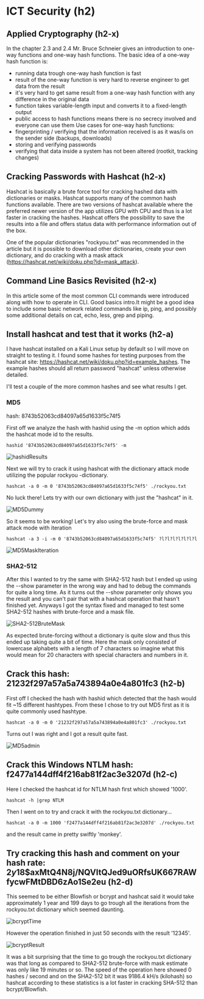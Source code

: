 # ICT Security (h2)

## Applied Cryptography (h2-x)

In the chapter 2.3 and 2.4 Mr. Bruce Schneier gives an introduction to one-way functions and one-way hash functions. The basic idea of a one-way hash function is:
+ running data trough one-way hash function is fast
+ result of the one-way function is very hard to reverse engineer to get data from the result
+ it's very hard to get same result from a one-way hash function with any difference in the original data
+ function takes variable-length input and converts it to a fixed-length output
+ public access to hash functions means there is no secrecy involved and everyone can use them
Use cases for one-way hash functions:
+ fingerprinting / verifying that the information received is as it was/is on the sender side (backups, downloads)
+ storing and verifying passwords
+ verifying that data inside a system has not been altered (rootkit, tracking changes)

## Cracking Passwords with Hashcat (h2-x)

Hashcat is basically a brute force tool for cracking hashed data with dictionaries or masks. Hashcat supports many of the common hash functions available. There are two versions of hashcat available where the preferred newer version of the app utilizes GPU with CPU and thus is a lot faster in cracking the hashes. Hashcat offers the possibility to save the results into a file and offers status data with performance information out of the box.

One of the popular dictionaries "rockyou.txt" was recommended in the article but it is possible to download other dictionaries, create your own dictionary, and do cracking with a mask attack (https://hashcat.net/wiki/doku.php?id=mask_attack).

## Command Line Basics Revisited (h2-x)

In this article some of the most common CLI commands were introduced along with how to operate in CLI. Good basics intro.It might be a good idea to include some basic network related commands like ip, ping, and possibly some additional details on cat, echo, less, grep and piping.

## Install hashcat and test that it works (h2-a)
I have hashcat installed on a Kali Linux setup by default so I will move on straight to testing it. I found some hashes for testing purposes from the hashcat site: https://hashcat.net/wiki/doku.php?id=example_hashes. The example hashes should all return password "hashcat" unless otherwise detailed.

I'll test a couple of the more common hashes and see what results I get.

### MD5
hash: 8743b52063cd84097a65d1633f5c74f5

First off we analyze the hash with hashid using the -m option which adds the hashcat mode id to the results.
```
hashid '8743b52063cd84097a65d1633f5c74f5' -m
```
![hashidResults](./hashidResult1.png)

Next we will try to crack it using hashcat with the dictionary attack mode utilizing the popular rockyou -dictionary.
```
hashcat -a 0 -m 0 '8743b52063cd84097a65d1633f5c74f5' ./rockyou.txt
```

No luck there! Lets try with our own dictionary with just the "hashcat" in it.

![MD5Dummy](./md5Dummy.png)

So it seems to be working! Let's try also using the brute-force and mask attack mode with iteration
```
hashcat -a 3 -i -m 0 '8743b52063cd84097a65d1633f5c74f5' ?l?l?l?l?l?l?l
```

![MD5MaskIteration](./MD5blublaa.png)

### SHA2-512

After this I wanted to try the same with SHA2-512 hash but I ended up using the --show parameter in the wrong way and had to debug the commands for quite a long time. As it turns out the --show parameter only shows you the result and you can't pair that with a hashcat operation that hasn't finished yet. Anyways I got the syntax fixed and managed to test some SHA2-512 hashes with brute-force and a mask file.

![SHA2-512BruteMask](./arghbuu.png)

As expected brute-forcing without a dictionary is quite slow and thus this ended up taking quite a bit of time. Here the mask only consisted of lowercase alphabets with a length of 7 characters so imagine what this would mean for 20 characters with special characters and numbers in it.

## Crack this hash: 21232f297a57a5a743894a0e4a801fc3 (h2-b)
First off I checked the hash with hashid which detected that the hash would fit ~15 different hashtypes. From these I chose to try out MD5 first as it is quite commonly used hashtype.
```
hashcat -a 0 -m 0 '21232f297a57a5a743894a0e4a801fc3' ./rockyou.txt
```
Turns out I was right and I got a result quite fast.

![MD5admin](./MD5admin.png)

## Crack this Windows NTLM hash: f2477a144dff4f216ab81f2ac3e3207d (h2-c)
Here I checked the hashcat id for NTLM hash first which showed '1000'.
```
hashcat -h |grep NTLM
```
Then I went on to try and crack it with the rockyou.txt dictionary...
```
hashcat -a 0 -m 1000 'f2477a144dff4f216ab81f2ac3e3207d' ./rockyou.txt
```
and the result came in pretty swiftly 'monkey'.

## Try cracking this hash and comment on your hash rate: $2y$18$axMtQ4N8j/NQVItQJed9uORfsUK667RAWfycwFMtDBD6zAo1Se2eu (h2-d)
This seemed to be either Blowfish or bcrypt and hashcat said it would take approximately 1 year and 199 days to go trough all the iterations from the rockyou.txt dictionary which seemed daunting.

![bcryptTime](./bcryptTime.png)

However the operation finished in just 50 seconds with the result '12345'.

![bcryptResult](./bcryptResult.png)

It was a bit surprising that the time to go trough the rockyou.txt dictionary was that long as compared to SHA2-512 brute-force with mask estimate was only like 19 minutes or so. The speed of the operation here showed 0 hashes / second and on the SHA2-512 bit it was 9186.4 kH/s (kilohash) so hashcat according to these statistics is a lot faster in cracking SHA-512 than bcrypt/Blowfish.